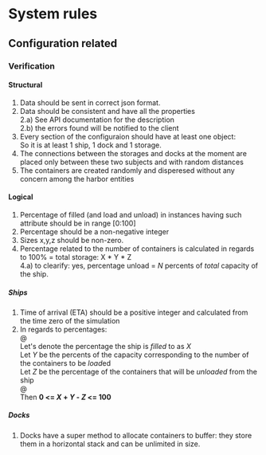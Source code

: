 # System rules  
## Configuration related   
### Verification   
#### Structural   
1) Data should be sent in correct json format.   
2) Data should be consistent and have all the properties      
2.a) See API documentation for the description     
2.b) the errors found will be notified to the client      
3) Every section of the configuraion should have at least one object:       
So it is at least 1 ship, 1 dock and 1 storage.   
4) The connections between the storages and docks at the moment are placed only between these two subjects and with random distances     
5) The containers are created randomly and disperesed without any concern among the harbor entities   
#### Logical  
1) Percentage of filled (and load and unload) in instances having such attribute should be in range [0:100]
2) Percentage should be a non-negative integer
3) Sizes x,y,z should be non-zero. 
4) Percentage related to the number of containers is calculated in regards to 100% = total storage: X \* Y \* Z  
4.a) to clearify: yes, percentage unload = *N* percents of *total* capacity of the ship.
##### Ships
1) Time of arrival (ETA) should be a positive integer and calculated from the time zero of the simulation  
2) In regards to percentages:   
@  
Let's denote the percentage the ship is *filled* to as *X*  
Let *Y* be the percents of the capacity corresponding to the number of the containers to be *load*ed  
Let *Z* be the percentage of the containers that will be *unloaded* from the ship  
@  
Then **0 <= *X* + *Y* - *Z* <= 100**  
##### Docks  
1) Docks have a super method to allocate containers to buffer: they store them in a horizontal stack and can be unlimited in size.
<!--Let's leave this rule as a should for now?-->
<!--2) Number of loaders correspond to the dock's processing potential -> The time that any task the dock is responsible of doing will be *T' = T / NrLoaders*-->